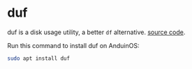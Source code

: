 # duf

duf is a disk usage utility, a better `df` alternative. [source code](https://github.com/muesli/duf).

Run this command to install duf on AnduinOS:

```bash
sudo apt install duf
```
